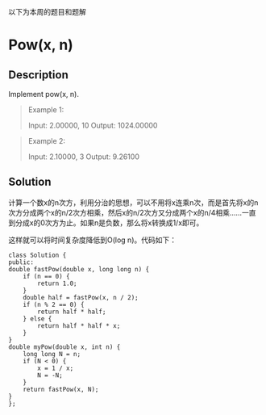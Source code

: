 以下为本周的题目和题解
# Pow(x, n)
## Description
Implement pow(x, n).

> Example 1:
>
> Input: 2.00000, 10
> Output: 1024.00000

> Example 2:
>
> Input: 2.10000, 3
> Output: 9.26100
## Solution
计算一个数x的n次方，利用分治的思想，可以不用将x连乘n次，而是首先将x的n次方分成两个x的n/2次方相乘，然后x的n/2次方又分成两个x的n/4相乘……一直到分成x的0次方为止。如果n是负数，那么将x转换成1/x即可。

这样就可以将时间复杂度降低到O(log n)。代码如下：

    class Solution {
    public:
    double fastPow(double x, long long n) {
        if (n == 0) {
            return 1.0;
        }
        double half = fastPow(x, n / 2);
        if (n % 2 == 0) {
            return half * half;
        } else {
            return half * half * x;
        }
    }
    double myPow(double x, int n) {
        long long N = n;
        if (N < 0) {
            x = 1 / x;
            N = -N;
        }
        return fastPow(x, N);
    }
    };
